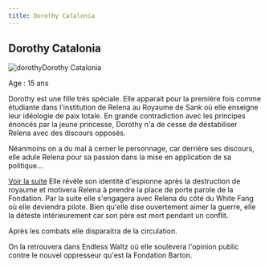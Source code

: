 ```yaml
---
title: Dorothy Catalonia
---
```


Dorothy Catalonia
-----------------

![dorothy](/images/stories/saga/gundamwing/persos/dorothy.jpg)Dorothy Catalonia  
  
Age : 15 ans  
  
Dorothy est une fille très spéciale. Elle apparait pour la première fois comme étudiante dans l'institution de Relena au Royaume de Sank où elle enseigne leur idéologie de paix totale. En grande contradiction avec les principes énoncés par la jeune princesse, Dorothy n'a de cesse de déstabiliser Relena avec des discours opposés.


Néanmoins on a du mal à cerner le personnage, car derrière ses discours, elle adule Relena pour sa passion dans la mise en application de sa politique...


[Voir la suite](javascript:spoiler();)
Elle révèle son identité d'espionne après la destruction de royaume et motivera Relena à prendre la place de porte parole de la Fondation. Par la suite elle s'engagera avec Relena du côté du White Fang où elle deviendra pilote. Bien qu'elle dise ouvertement aimer la guerre, elle la déteste intérieurement car son père est mort pendant un conflit.


Après les combats elle disparaitra de la circulation.


On la retrouvera dans Endless Waltz où elle soulèvera l'opinion public contre le nouvel oppresseur qu'est la Fondation Barton.


